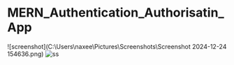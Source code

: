 ﻿# MERN_Authentication_Authorisatin_App
![screenshot](C:\Users\naxee\Pictures\Screenshots\Screenshot 2024-12-24 154636.png)
![ss](https://github.com/naXeerrehman/MERN_Authentication_Authorisation_App/blob/main/Screenshot%202024-12-24%20154636.png)
